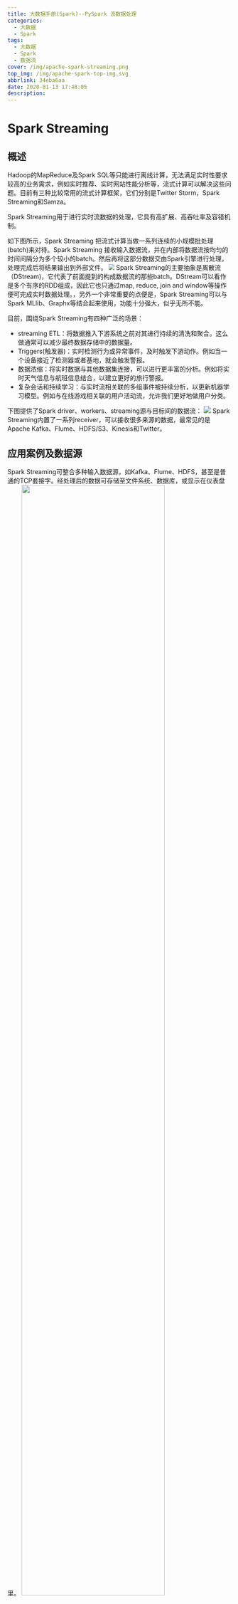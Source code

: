 ```yaml
---
title: 大数据手册(Spark)--PySpark 流数据处理
categories:
  - 大数据
  - Spark
tags:
  - 大数据
  - Spark
  - 数据流
cover: /img/apache-spark-streaming.png
top_img: /img/apache-spark-top-img.svg
abbrlink: 34eba6aa
date: 2020-01-13 17:48:05
description: 
---
```


# Spark Streaming

## 概述

Hadoop的MapReduce及Spark SQL等只能进行离线计算，无法满足实时性要求较高的业务需求，例如实时推荐、实时网站性能分析等，流式计算可以解决这些问题。目前有三种比较常用的流式计算框架，它们分别是Twitter Storm，Spark Streaming和Samza。

Spark Streaming用于进行实时流数据的处理，它具有高扩展、高吞吐率及容错机制。

如下图所示，Spark Streaming 把流式计算当做一系列连续的小规模批处理(batch)来对待。Spark Streaming 接收输入数据流，并在内部将数据流按均匀的时间间隔分为多个较小的batch。然后再将这部分数据交由Spark引擎进行处理，处理完成后将结果输出到外部文件。
<img src="https://gitee.com/WilenWu/images/raw/master/spark/Spark-Streaming.png" style="zoom:80%;" />
Spark Streaming的主要抽象是离散流（DStream)，它代表了前面提到的构成数据流的那些batch。DStream可以看作是多个有序的RDD组成，因此它也只通过map, reduce, join and window等操作便可完成实时数据处理。，另外一个非常重要的点便是，Spark Streaming可以与Spark MLlib、Graphx等结合起来使用，功能十分强大，似乎无所不能。

目前，围绕Spark Streaming有四种广泛的场景：
- streaming ETL：将数据推入下游系统之前对其进行持续的清洗和聚合。这么做通常可以减少最终数据存储中的数据量。  
- Triggers(触发器)：实时检测行为或异常事件，及时触发下游动作。例如当一个设备接近了检测器或者基地，就会触发警报。  
- 数据浓缩：将实时数据与其他数据集连接，可以进行更丰富的分析。例如将实时天气信息与航班信息结合，以建立更好的旅行警报。  
- 复杂会话和持续学习：与实时流相关联的多组事件被持续分析，以更新机器学习模型。例如与在线游戏相关联的用户活动流，允许我们更好地做用户分类。

下图提供了Spark driver、workers、streaming源与目标间的数据流：
![](https://gitee.com/WilenWu/images/raw/master/spark/DStream.PNG)
Spark Streaming内置了一系列receiver，可以接收很多来源的数据，最常见的是Apache Kafka、Flume、HDFS/S3、Kinesis和Twitter。

## 应用案例及数据源

Spark Streaming可整合多种输入数据源，如Kafka、Flume、HDFS，甚至是普通的TCP套接字。经处理后的数据可存储至文件系统、数据库，或显示在仪表盘里。
<img src="https://gitee.com/WilenWu/images/raw/master/spark/DStream-demo.PNG" height="80%" width="80%" >

编写Spark Streaming程序的基本步骤是：
1. 通过创建输入DStream来定义输入源
2. 通过对DStream应用转换操作和输出操作来定义流计算
3. 用streamingContext.start()来开始接收数据和处理流程
4. 通过streamingContext.awaitTermination()方法来等待结束（例如<ctrl+C>），或通过streamingContext.stop()来手动结束流计算进程

下面我们使用Python的Spark Streaming来创建一个简单的单词计数例子。
这个字数计数示例将使用Linux/Unix nc命令——它是一种读写跨网络连接数据的简单实用程序。我们将使用两个不同的bash终端，一个使用nc命令将多个单词发送到我们计算机的本地端口（9999），另一个终端将运行Spark Streaming来接收这些字，并对它们进行计数。
```python
#!/usr/bin/env python3

# Create a local SparkContext and Streaming Contexts
from pyspark import SparkContext
from pyspark.streaming import StreamingContext
import sys

# Create sc with two working threads
sc = SparkContext('local[2]','NetworkWordCount')

# Spark Streaming入口点(每隔一秒钟运行一次微批次)
ssc = StreamingContext(sc, 1)

# 创建DStream输入源：套接字流
lines = ssc.socketTextStream(sys.argv[1], sys.argv[2])

# Split lines into words and count
wordCounts = lines.flatMap(lambda line: line.split(" ")) \
    .map(lambda word: (word, 1)) \
    .reduceByKey(lambda a, b: a+b)
    
wordCounts.pprint()

# 启动Spark Streaming，并等待终止命令
ssc.start()
ssc.awaitTermination()
```
如前所述，现在有了脚本，打开两个终端窗口：一个用于您的nc命令，另一个用于Spark Streaming程序。
要从其中一个终端启动nc命令，请键入：
```sh
$ nc -lk 9999
```
从这个点开始，你在这个终端所输入的一切都将被传送到9999端口。本例中，敲入`green`这个词三次，`blue`五次。
从另一个终端屏幕，我们来运行刚创建的Python流脚本（NetworkWordCount.py）。
```sh
$ spark-submit NetworkWordCount.py localhost 9999
```
该命令将运行脚本，读取本地计算机（即localhost）端口9999以接收发送到该套接字的任何内容。由于你已经在第一个终端将信息发送端口，因此在启动脚本后不久，Spark Streaming程序会读取发送到端口9999的任何单词，并按照以下屏幕截图中所示的样子执行单词计数：
```sh
$ nc -lk 9999
green green green blue blue blue blue blue
-------------------------------------------
Time: 2018-12-24 11:30:26
-------------------------------------------

-------------------------------------------
Time: 2018-12-24 11:30:27
-------------------------------------------
('blue', 5)
('green', 3)
```

**文件流**：包括文本格式和任意HDFS的输入格式。创建DStream输入源示例
```python
lines = ssc.textFileStream('wordfile')
```

**套接字流 (socket)**：从一个本地或远程主机的某个端口服务上读取数据。它无法提供端到端的容错保障，Socket源一般仅用于测试或学习用途。
![](https://gitee.com/WilenWu/images/raw/master/spark/socket.PNG)
创建DStream输入源示例

```python
lines = ssc.socketTextStream("local", 9999)
```

**RDD序列流**：在调试Spark Streaming应用程序的时候，我们可以使用streamingContext.queueStream(queueOfRDD)创建基于RDD队列的DStream

**kafka**：Kafka是一种高吞吐量的分布式发布订阅消息系统，它可以处理消费者在网站中的所有动作流数据。 这种动作（网页浏览，搜索和其他用户的行动）是在现代网络上的许多社会功能的一个关键因素。Kafka的目的是通过[Hadoop](https://baike.baidu.com/item/Hadoop)的并行加载机制来统一线上和离线的消息处理，也是为了通过集群来提供实时的消息。
在公司的大数据生态系统中，可以把Kafka作为数据交换枢纽，不同类型的分布式系统（关系数据库、NoSQL数据库、流处理系统、批处理系统等），可以统一接入到Kafka，实现和Hadoop各个组件之间的不同类型数据的实时高效交换。

下图为kafka组成
![](https://gitee.com/WilenWu/images/raw/master/spark/kafka.PNG)

-   Broker：Kafka集群包含一个或多个服务器，这种服务器被称为broker
-   Topic ：每条发布到Kafka集群的消息都有一个类别，这个类别被称为Topic。（物理上不同Topic的消息分开存储，逻辑上一个Topic的消息虽然保存于一个或多个broker上但用户只需指定消息的Topic即可生产或消费数据而不必关心数据存于何处）
-   Partition：是物理上的概念，每个Topic包含一个或多个Partition.
-   Producer：负责发布消息到Kafka broker
-   Consumer：消息消费者，向Kafka broker读取消息的客户端。
-   Consumer Group：每个Consumer属于一个特定的Consumer Group（可为每个Consumer指定group name，若不指定group name则属于默认的group）
<img src="https://gitee.com/WilenWu/images/raw/master/spark/kafka-broker.PNG" height="80%" width="80%">

我们可以创建基于Kafka的DStream
```python
from pyspark.streaming.kafka import KafkaUtils
kvs = KafkaUtils.createStream(...)
```

## 转化操作

**无状态转化操作**：把简单的RDDtransformation分别应用到每个批次上，每个批次的处理不依赖于之前的批次的数据。
![](https://gitee.com/WilenWu/images/raw/master/spark/RDDtransformation.PNG)
**有状态转化操作**：需要使用之前批次的数据或者中间结果来计算当前批次的数据。包括基于滑动窗口的转化操作，和追踪状态变化的转化操作(updateStateByKey)
![](https://gitee.com/WilenWu/images/raw/master/spark/updateStateByKey.PNG)

无状态转化操作|说明（同RDD转化类似）
:---|:---
`map(func)`|映射变换
`flatMap(func)`|同RDD
`filter(func)`|返回过滤后新的DStream
`reduce(func)`|聚合
`count()`|计数
`union(otherStream)`|合并
`countByValue()`|值计数
`reduceByKey(func, [numTasks])`|对于相同key的数据聚合
`join(otherStream, [numTasks])`|交集
`cogroup(otherStream, [numTasks])`|
`transform(func)`|任意变换
`repartition(numPartitions)`|重分区

**滑动窗口转化操作**
`window(windowLength, slideInterval)` 基于源DStream产生的窗口化的批数据，计算得到一个新的Dstream
`countByWindow(windowLength, slideInterval)` 返回流中元素的一个滑动窗口数
`reduceByWindow(func, windowLength, slideInterval)` 返回一个单元素流。利用函数func聚集滑动时间间隔的流的元素创建这个单元素流。函数func必须满足结合律，从而可以支持并行计算
`countByValueAndWindow(windowLength, slideInterval, [numTasks])` 当应用到一个(K,V)键值对组成的DStream上，返回一个由(K,V)键值对组成的新的DStream。每个key的值都是它们在滑动窗口中出现的频率

**reduceByKeyAndWindow方法**
`reduceByKeyAndWindow(func, windowLength, slideInterval, [numTasks])` 应用到一个(K,V)键值对组成的DStream上时，会返回一个由(K,V)键值对组成的新的DStream。每一个key的值均由给定的reduce函数(func函数)进行聚合计算。注意：在默认情况下，这个算子利用了Spark默认的并发任务数去分组。可以通过numTasks参数的设置来指定不同的任务数。
`reduceByKeyAndWindow(func, invFunc, windowLength, slideInterval, [numTasks])` **更加高效**的reduceByKeyAndWindow，每个窗口的reduce值，是基于先前窗口的reduce值进行增量计算得到的；它会对进入滑动窗口的新数据进行reduce操作，并对离开窗口的老数据进行“逆向reduce”操作。但是，只能用于“可逆reduce函数”，即那些reduce函数都有一个对应的“逆向reduce函数”（以InvFunc参数传入）。

![](https://gitee.com/WilenWu/images/raw/master/spark/reduceByKeyAndWindow.PNG)
```python
lines = ssc.socketTextStream("localhost", 9999)

counts = lines.flatMap(lambda line: line.split(" "))\
    .map(lambda word: (word, 1))\
    .reduceByKeyAndWindow(lambda x,y:x+y, lambda x,y:x-y, 30, 10)
    
counts.pprint()
```

**UpdateStateByKey转化方法**：需要在跨批次之间维护状态时，需要UpdateStateByKey方法。通俗点说，假如我们想知道一个用户最近访问的10个页面是什么，可以把键设置为用户ID，然后UpdateStateByKey就可以跟踪每个用户最近访问的10个页面，这个列表就是“状态”对象。

回到本章初的应用案例（无状态转化），1秒在nc端键入3个green和5个blue，2秒再键入1个gohawks，4秒再键入2个green。
下图展示了lines DStream及其微批量数据：
<img src="https://gitee.com/WilenWu/images/raw/master/spark/lines-DStream.jpg" height="60%" width="60%" >
下图表示我们计算的是有状态的全局聚合：
<img src="https://gitee.com/WilenWu/images/raw/master/spark/lines-DStream2.jpg" height="60%" width="60%" >

代码如下
```python
#!/usr/bin/env python3

# Create a local SparkContext and Streaming Contexts
from pyspark import SparkContext
from pyspark.streaming import StreamingContext
import sys

# Create sc with two working threads
sc = SparkContext('local[2]','NetworkWordCount')

# Spark Streaming入口点(每隔一秒钟运行一次微批次)
ssc = StreamingContext(sc, 1)

# 为了确保持续运行可以容错，配置一个检查点
ssc.checkpoint("checkpoint")

# 创建DStream输入源：套接字流
lines = ssc.socketTextStream(sys.argv[1], sys.argv[2])

# 定义更新函数：sum of the (key, value) pairs
def  updateFunc(new_values, last_sum):
    return sum(new_values) + (last_sum or 0)

lines = ssc.socketTextStream(sys.argv[1], int(sys.argv[2]))

# RDD with initial state (key, value) pairs
initialStateRDD = sc.parallelize([])

running_counts = lines.flatMap(lambda line: line.split(" "))\
    .map(lambda word: (word, 1))\
    .updateStateByKey(updateFunc, initialRDD=initialStateRDD)
    
running_counts.pprint()
ssc.start()
ssc.awaitTermination()
```
两者的主要区别在于使用了updateStateByKey方法，该方法将执行前面提到的执行加和的updateFunc。updateStateByKey是Spark Streaming的方法，用于对数据流执行计算，并以有利于性能的方式更新每个key的状态。通常在Spark 1.5及更早版本中使用updateStateByKey，这些有状态的全局聚合的性能与状态的大小成比例，从Spark 1.6起，应该使用mapWithState。

# Structured Streaming

## 概述

对于Spark 2.0，Apache Spark社区致力于通过引入结构化流（structured streaming）的概念来简化流，结构化流将Streaming概念与Dataset/DataFrame相结合。结构化流式引入的是增量，当处理一系列数据块时，结构化流不断地将执行计划应用在所接收的每个新数据块集合上。通过这种运行方式，引擎可以充分利用Spark DataFrame/Dataset所包含的优化功能，并将其应用于传入的数据流。
![](https://gitee.com/WilenWu/images/raw/master/spark/data-stream.PNG)

1. 微批处理：Structured Streaming默认使用微批处理执行模型，这意味着Spark流计算引擎会定期检查流数据源，并对自上一批次结束后到达的新数据执行批量查询。（数据到达和得到处理并输出结果之间的延时超过100毫秒）
2. 持续处理：Spark从2.3.0版本开始引入了持续处理的试验性功能，可以实现流计算的毫秒级延迟。
在持续处理模式下，Spark不再根据触发器来周期性启动任务，而是启动一系列的连续读取、处理和写入结果的长时间运行的任务。

## 应用案例及数据源

编写Structured Streaming程序的基本步骤包括：
1. 创建输入数据源
2. 定义流计算过程
3. 启动流计算并输出结果

我们来看一下使用updateStateByKey的有状态流的文字计数脚本，并将其改成一个Structured Streaming的文字计数脚本：
![](https://gitee.com/WilenWu/images/raw/master/spark/Structured-Streaming-demo.PNG)

```python
#!/usr/bin/env python3

# Import necessary classes and create a local SparkSession
from pyspark.sql import SparkSession
from pyspark.sql.functions import split
from pyspark.sql.functions import explode

spark = SparkSession \
    .builder \
    .appName("StructuredNetworkWordCount") \
    .getOrCreate()
    
# from connection to localhost: 9999
lines = spark \
    .readStream \
    .format("socket") \
    .option("host", "localhost") \
    .option("port", 9999) \
    .load()

# split lines into words
words = lines.select(
  explode(
         split(lines.value, " ")
  ).alias("word")
  )

# Generate runing word count
wordCounts = words.groupBy("word").count()

# 输出至控制台
query = wordCounts \
    .writeStream \
    .outputMode("complete") \
    .format("console") \
    .trigger(processingTime="8 seconds") \
    .start()
    
query.awaitTermination()
```
取而代之的，流那部分的代码是通过调用readStream来初始化的，我们可以使用熟悉的DataFrame groupBy语句和count来生成运行的文字计数。
由于程序中需要用到拆分字符串和展开数组内的所有单词的功能，所以引用了来自pyspark.sql.functions里面的split和explode函数。
让我们回到第一个终端运行我们的nc作业：  
```python
$ nc -lk 9999
```
检查以下输出。如你所见，你既能得到有状态流的优势，还能使用更为熟悉的DataFrame API：
```sh
-------------------------------------------
Batch: 0
-------------------------------------------
+----+-----+
|word|count|
+----+-----+
| cat|    1|
| dog|    3|
+----+-----+

-------------------------------------------
Batch: 1
-------------------------------------------
+----+-----+
|word|count|
+----+-----+
| cat|    2|
| dog|    3|
| owl|    1|
+----+-----+

-------------------------------------------
Batch: 2
-------------------------------------------
+----+-----+
|word|count|
+----+-----+
| cat|    2|
| dog|    4|
| owl|    2|
+----+-----+
```

**数据流**：通过调用readStream来初始化。支持的格式包括文件流（csv、json、orc、parquet、text）、Kafka、套接字流（socket）、Rate源等。
```python
lines = spark \
    .readStream \
    .format("kafka") \
    .option("kafka.bootstrap.servers", "localhost:9092") \
    .option("subscribe", 'wordcount-topic') \
    .load() 
```

**输出**：DataFrame/Dataset的.writeStream()方法将会返回DataStreamWriter接口，接口通过.start()真正启动流计算，并将DataFrame/Dataset写入到外部的输出接收器，DataStreamWriter接口有以下几个主要函数：
1. format：接收器类型。
2. outputMode：输出模式，指定写入接收器的内容，可以是Append模式、Complete模式或Update模式。
3. queryName：查询的名称，可选，用于标识查询的唯一名称。
4. trigger：触发间隔，可选，设定触发间隔，如果未指定，则系统将在上一次处理完成后立即检查新数据的可用性。如果由于先前的处理尚未完成导致超过触发间隔，则系统将在处理完成后立即触发新的查询。

输出模式用于指定写入接收器的内容，主要有以下几种：
- Append模式：只有结果表中自上次触发间隔后增加的新行，才会被写入外部存储器。这种模式一般适用于“不希望更改结果表中现有行的内容”的使用场景。
- Complete模式：已更新的完整的结果表可被写入外部存储器。
- Update模式：只有自上次触发间隔后结果表中发生更新的行，才会被写入外部存储器。这种模式与Complete模式相比，输出较少，如果结果表的部分行没有更新，则不会输出任何内容。当查询不包括聚合时，这个模式等同于Append模式。
```python
query = windowedCounts \
    .writeStream \
    .outputMode("complete") \
    .format("console") \
    .option('truncate', 'false') \
    .trigger(processingTime="10 seconds") \
    .start()
query.awaitTermination()
```

参考链接：
- Spark 编程基础 - 厦门大学 | 林子雨
- [Learning PySpark - Tomasz Drabas](https://book.douban.com/subject/27602352/)
